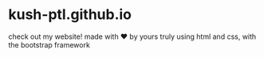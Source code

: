 # kush-ptl.github.io

check out my website! made with ❤ by yours truly using html and css, with the bootstrap framework